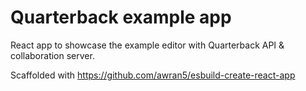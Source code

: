 # Quarterback example app

React app to showcase the example editor with Quarterback API & collaboration server.

Scaffolded with https://github.com/awran5/esbuild-create-react-app

